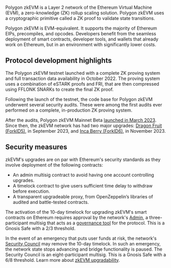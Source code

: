 Polygon zkEVM is a Layer 2 network of the Ethereum Virtual Machine (EVM), a zero-knowledge (ZK) rollup scaling solution. Polygon zkEVM uses a cryptographic primitive called a ZK proof to validate state transitions.

Polygon zkEVM is EVM-equivalent. It supports the majority of Ethereum EIPs, precompiles, and opcodes. Developers benefit from the seamless deployment of smart contracts, developer tools, and wallets that already work on Ethereum, but in an environment with significantly lower costs.


## Protocol development highlights

The Polygon zkEVM testnet launched with a complete ZK proving system and full transaction data availability in October 2022. The proving system uses a combination of eSTARK proofs and FRI, that are then compressed using FFLONK SNARKs to create the final ZK proof.

Following the launch of the testnet, the code base for Polygon zkEVM underwent several security audits. These were among the first audits ever performed on a complete, in-production ZK proving system. 

After the audits, Polygon zkEVM Mainnet Beta [launched in March 2023](https://www.youtube.com/watch?v=UvQIX5i09A4&ab_channel=ETHGlobal). Since then, the zkEVM network has had two major upgrades: [Dragon Fruit (ForkID5)](https://polygon.technology/blog/polygon-zkevm-dragon-fruit-upgrade-with-new-opcode-coming-to-mainnet-beta), in September 2023, and [Inca Berry (ForkID6)](https://polygon.technology/blog/polygon-zkevm-inca-berry-upgrade-coming-to-mainnet-beta), in November 2023.

## Security measures

zkEVM's upgrades are on par with Ethereum's security standards as they involve deployment of the following contracts:

- An admin multisig contract to avoid having one account controlling upgrades.
- A timelock contract to give users sufficient time delay to withdraw before execution.
- A transparent upgradeable proxy, from OpenZeppelin’s libraries of audited and battle-tested contracts.

The activation of the 10-day timelock for upgrading zkEVM's smart contracts on Ethereum requires approval by the network's [Admin](https://etherscan.io/address/0x242daE44F5d8fb54B198D03a94dA45B5a4413e21), a three-participant multisig that acts as a [governance tool](../zkEVM/architecture/protocol/admin-role.md#governance-of-zkevm-contracts) for the protocol. This is a Gnosis Safe with a 2/3 threshold.

In the event of an emergency that puts user funds at risk, the network's [Security Council](https://etherscan.io/address/0x37c58Dfa7BF0A165C5AAEdDf3e2EdB475ac6Dcb6) may remove the 10-day timelock. In such an emergency, the network state stops advancing and bridge functionality is paused. The Security Council is an eight-participant multisig. This is a Gnosis Safe with a 6/8 threshold. Learn more about [zkEVM upgradability](https://docs-staging.polygon.technology/zkEVM/architecture/protocol/upgradability/).



